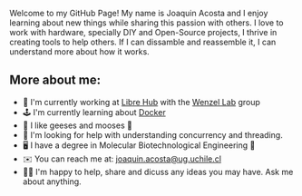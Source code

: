 Welcome to my GitHub Page! My name is Joaquin Acosta and I enjoy learning about new things while sharing this passion with others. I love to work with hardware, specially DIY and Open-Source projects, I thrive in creating tools to help others. If I can dissamble and reassemble it, I can understand more about how it works.

## More about me:

+ :briefcase: I'm currently working at [Libre Hub](https://github.com/LIBREhub) with the [Wenzel Lab](https://github.com/wenzel-lab) group 
+ :joystick: I'm currently learning about [Docker](https://github.com/docker)
+ :swan: I like geeses and mooses :deer:
+ :snake: I'm looking for help with understanding concurrency and threading.
+ :desktop_computer: I have a degree in Molecular Biotechnological Engineering :dna:
+ :envelope: You can reach me at: joaquin.acosta@ug.uchile.cl
+ :mage_man: I'm happy to help, share and dicuss any ideas you may have. Ask me about anything.
